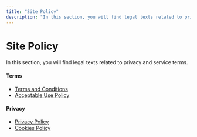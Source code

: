 ```yaml
---
title: "Site Policy"
description: "In this section, you will find legal texts related to privacy and service terms of the mmesh multi-cloud integration platform."
---
```


# Site Policy

In this section, you will find legal texts related to privacy and service terms.

#### Terms

- [Terms and Conditions](/legal/terms/terms-and-conditions/)
- [Acceptable Use Policy](/legal/terms/acceptable-use-policy/)

#### Privacy

- [Privacy Policy](/legal/privacy/privacy-policy/)
- [Cookies Policy](/legal/privacy/cookies-policy/)
